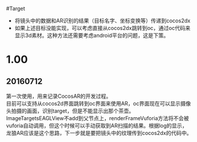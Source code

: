 #Target
* 将镜头中的数据和AR识别的结果（目标名字、坐标变换等）传递到cocos2dx
* 如果上述目标没能实现，可以考虑直接从cocos2dx跳转到oc，通过oc代码来显示3d素材。这种方法还需要考虑android平台的问题，这是下策。


# 1.00 
## 20160712
第一次使用，用来记录CocosAR的开发过程。   
目前可以支持从cocos2d界面跳转到oc界面来使用AR，oc界面现在可以显示摄像头拍摄的画面，识别target，但是不能显示出那个茶壶。   
ImageTargetsEAGLView不add到父节点上，renderFrameVuforia方法将不会被vuforia自动调用，但这个时候可以手动获取到AR扫描的结果。根据log的显示，龙狼AR应该是这个思路，下一步就是要把镜头中的纹理传到cocos2dx的代码中。
